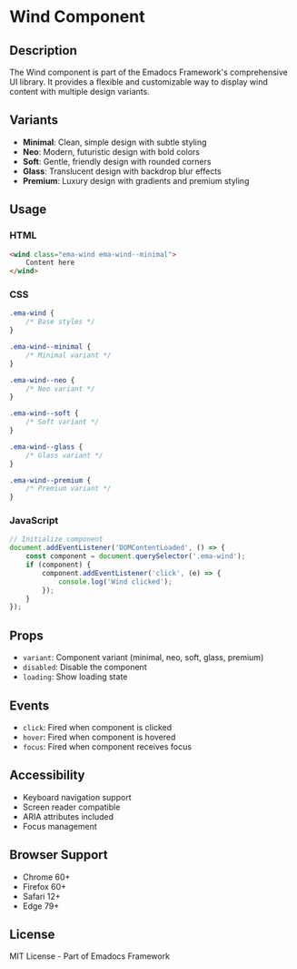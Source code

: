 # Wind Component

## Description
The Wind component is part of the Emadocs Framework's comprehensive UI library. It provides a flexible and customizable way to display wind content with multiple design variants.

## Variants
- **Minimal**: Clean, simple design with subtle styling
- **Neo**: Modern, futuristic design with bold colors
- **Soft**: Gentle, friendly design with rounded corners
- **Glass**: Translucent design with backdrop blur effects
- **Premium**: Luxury design with gradients and premium styling

## Usage

### HTML
```html
<wind class="ema-wind ema-wind--minimal">
    Content here
</wind>
```

### CSS
```css
.ema-wind {
    /* Base styles */
}

.ema-wind--minimal {
    /* Minimal variant */
}

.ema-wind--neo {
    /* Neo variant */
}

.ema-wind--soft {
    /* Soft variant */
}

.ema-wind--glass {
    /* Glass variant */
}

.ema-wind--premium {
    /* Premium variant */
}
```

### JavaScript
```javascript
// Initialize component
document.addEventListener('DOMContentLoaded', () => {
    const component = document.querySelector('.ema-wind');
    if (component) {
        component.addEventListener('click', (e) => {
            console.log('Wind clicked');
        });
    }
});
```

## Props
- `variant`: Component variant (minimal, neo, soft, glass, premium)
- `disabled`: Disable the component
- `loading`: Show loading state

## Events
- `click`: Fired when component is clicked
- `hover`: Fired when component is hovered
- `focus`: Fired when component receives focus

## Accessibility
- Keyboard navigation support
- Screen reader compatible
- ARIA attributes included
- Focus management

## Browser Support
- Chrome 60+
- Firefox 60+
- Safari 12+
- Edge 79+

## License
MIT License - Part of Emadocs Framework

